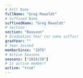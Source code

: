```yaml
---
# Full Name
fullName: "Greg Rewoldt"
# Suffixed Name
suffixedName: "Greg Rewoldt"
# Section
section: "Bassoon"
# Graduation Year (or name suffix)
gradYear: ""
# Year Joined
memberSince: "1976"
# Active Seasons
seasons: ["2019/20"]
# Is active member?
active: "true"
---
```


